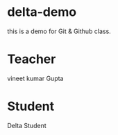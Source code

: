 # delta-demo
this is a demo for Git &amp; Github  class.

# Teacher 
vineet kumar Gupta

# Student
Delta Student